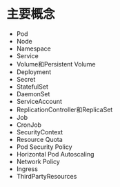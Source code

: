 # 主要概念

- Pod
- Node
- Namespace
- Service
- Volume和Persistent Volume
- Deployment
- Secret
- StatefulSet
- DaemonSet
- ServiceAccount
- ReplicationController和ReplicaSet
- Job
- CronJob
- SecurityContext
- Resource Quota
- Pod Security Policy
- Horizontal Pod Autoscaling
- Network Policy
- Ingress
- ThirdPartyResources